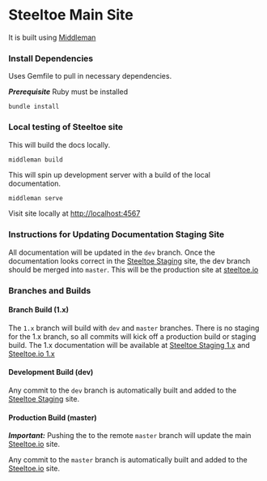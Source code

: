 # Steeltoe Main Site

It is built using [Middleman](https://middlemanapp.com/)

### Install Dependencies
Uses Gemfile to pull in necessary dependencies.

***Prerequisite*** Ruby must be installed

```
bundle install
```

### Local testing of Steeltoe site

This will build the docs locally.

```bash
middleman build
```

This will spin up development server with a build of the local documentation.

```
middleman serve
```

Visit site locally at [http://localhost:4567](http://localhost:4567)

### Instructions for Updating Documentation Staging Site

All documentation will be updated in the `dev` branch. Once the documentation looks correct in the [Steeltoe Staging](https://steeltoe-staging.cfapps.io/) site, the dev branch should be merged into `master`. This will be the production site at [steeltoe.io](https://steeltoe.io) 

### Branches and Builds

#### Branch Build (1.x)
The `1.x` branch will build with `dev` and `master` branches.  There is no staging for the 1.x branch, so all commits will kick off a production build or staging build. The 1.x documentation will be available at [Steeltoe Staging 1.x](https://steeltoe-staging.cfapps.io/1x) and [Steeltoe.io 1.x](https://steeltoe.io/1x)

#### Development Build (dev)
Any commit to the `dev` branch is automatically built and added to the [Steeltoe Staging](https://steeltoe-staging.cfapps.io/) site.

#### Production Build (master)
***Important:*** Pushing the to the remote `master` branch will update the main [Steeltoe.io](https://steeltoe.io/) site.

Any commit to the `master` branch is automatically built and added to the [Steeltoe.io](https://steeltoe.io/) site.
